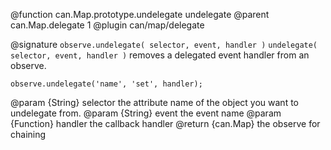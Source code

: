 @function can.Map.prototype.undelegate undelegate
@parent can.Map.delegate 1
@plugin can/map/delegate

@signature `observe.undelegate( selector, event, handler )`
`undelegate( selector, event, handler )` removes a delegated event handler from an observe.

```
observe.undelegate('name', 'set', handler);
```

@param {String} selector the attribute name of the object you want to undelegate from.
@param {String} event the event name
@param {Function} handler the callback handler
@return {can.Map} the observe for chaining